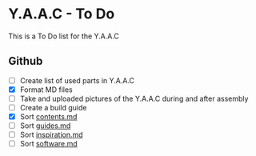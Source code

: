 <!-- ======================================== todo.md Start ======================================== -->


<!-- ------------------------------ Intro Start ------------------------------ -->

# Y.A.A.C - To Do

This is a To Do list for the Y.A.A.C

<!-- ------------------------------ Intro End ------------------------------ -->


<!-- ------------------------------ Github Start ------------------------------ -->

## Github

- [ ] Create list of used parts in Y.A.A.C
- [x] Format MD files
- [ ] Take and uploaded pictures of the Y.A.A.C during and after assembly
- [ ] Create a build guide
- [x] Sort [contents.md](doc/contents.md)
- [ ] Sort [guides.md](doc/guides.md)
- [ ] Sort [inspiration.md](doc/inspiration.md)
- [ ] Sort [software.md](doc/software.md)

<!-- ------------------------------ Github End ------------------------------ -->


<!-- ------------------------------ Outro Start ------------------------------ -->

<!-- ------------------------------ Outro End ------------------------------ -->


<!-- ======================================== todo.md End ======================================== -->
